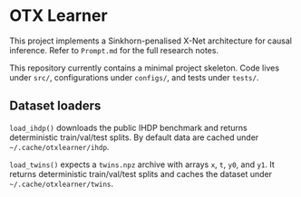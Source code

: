 # OTX Learner

This project implements a Sinkhorn-penalised X-Net architecture for causal inference.
Refer to `Prompt.md` for the full research notes.

This repository currently contains a minimal project skeleton. Code lives under
`src/`, configurations under `configs/`, and tests under `tests/`.

## Dataset loaders

`load_ihdp()` downloads the public IHDP benchmark and returns deterministic
train/val/test splits. By default data are cached under `~/.cache/otxlearner/ihdp`.

`load_twins()` expects a `twins.npz` archive with arrays `x`, `t`, `y0`, and
`y1`. It returns deterministic train/val/test splits and caches the dataset under
`~/.cache/otxlearner/twins`.
